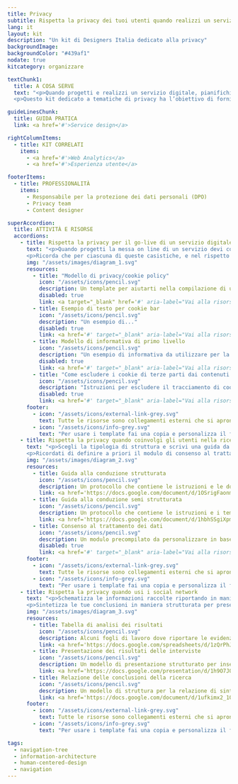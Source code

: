```yaml
---
title: Privacy
subtitle: Rispetta la privacy dei tuoi utenti quando realizzi un servizio digitale
lang: it
layout: kit
description: "Un kit di Designers Italia dedicato alla privacy"
backgroundImage:
backgroundColor: "#439af1"
nodate: true
kitcategory: organizzare

textChunk1:
  title: A COSA SERVE
  text: "<p>Quando progetti e realizzi un servizio digitale, pianifichi l’invio di una newsletter, decidi di eseguire una ricerca sugli utenti o un test di usabilità, devi sempre tenere conto di quali categorie di informazioni stai raccogliendo e conservando, e trattare ognuna di queste nel rispetto della normativa privacy in vigore. L’utilizzo da parte di un ente pubblico di dati personali è soggetto a norme specifiche (es. GDPR, Codice Privacy), e il diritto alla protezione dei dati personali è un diritto e libertà fondamentale degli utenti.</p>
  <p>Questo kit dedicato a tematiche di privacy ha l’obiettivo di fornirti informazioni e modelli utili per aiutarti a trattare correttamente i dati personali riferiti ad alcuni dei principali casi d'uso che dovrai gestire progettando e realizzando un servizio digitale.</p>"

guideLinesChunk:
  title: GUIDA PRATICA
  link: <a href='#'>Service design</a>

rightColumnItems:
  - title: KIT CORRELATI
    items:
      - <a href='#'>Web Analytics</a>
      - <a href='#'>Esperienza utente</a>

footerItems:
  - title: PROFESSIONALITÀ
    items:
      - Responsabile per la protezione dei dati personali (DPO)
      - Privacy team
      - Content designer

superAccordion:
  title: ATTIVITÀ E RISORSE
  accordions:
    - title: Rispetta la privacy per il go-live di un servizio digitale
      text: "<p>Quando progetti la messa on line di un servizio devi considerare se le funzionalità che intendi offrire ai tuoi utenti comportano la raccolta e l’utilizzo di dati personali (art.4, punto 1 del GDPR). Tra le casistiche più frequenti che richiedono un trattamento di dati personali ti ricordiamo: l’invio di una newsletter, la registrazione/sottoscrizione mediante compilazione di un form, la presenza di una sezione <em>Contatti</em>, la ricezione di candidature, la gestione dei cookie, ecc.</p>
      <p>Ricorda che per ciascuna di queste casistiche, e nel rispetto del principio di minimizzazione, ti è consentito richiedere esclusivamente i dati strettamente necessari all’erogazione del servizio.</p>"
      img: "/assets/images/diagram_1.svg"
      resources:
        - title: "Modello di privacy/cookie policy"
          icon: "/assets/icons/pencil.svg"
          description: Un template per aiutarti nella compilazione di una privacy/cookie policy adeguata per il tuo servizio
          disabled: true
          link: <a target="_blank" href='#' aria-label="Vai alla risorsa (link esterno)" >Vai alla risorsa</a>
        - title: Esempio di testo per cookie bar
          icon: "/assets/icons/pencil.svg"
          description: "Un esempio di..."
          disabled: true
          link: <a href='#' target="_blank" aria-label="Vai alla risorsa (link esterno)" >Vai alla risorsa</a>
        - title: Modello di informativa di primo livello
          icon: "/assets/icons/pencil.svg"
          description: "Un esempio di informativa da utilizzare per la compilazione di un form o l'invio di una newsletter"
          disabled: true
          link: <a href='#' target="_blank" aria-label="Vai alla risorsa (link esterno)" >Vai alla risorsa</a>
        - title: "Come escludere i cookie di terze parti dai contenuti multimediali in embed"
          icon: "/assets/icons/pencil.svg"
          description: "Istruzioni per escludere il tracciamento di cookie di terze parti dai contenuti multimediali embeddati "
          disabled: true
          link: <a href='#' target="_blank" aria-label="Vai alla risorsa (link esterno)" >Vai alla risorsa</a>
      footer:
        - icon: "/assets/icons/external-link-grey.svg"
          text: Tutte le risorse sono collegamenti esterni che si aprono in una nuova finestra.
        - icon: "/assets/icons/info-grey.svg"
          text: "Per usare i template fai una copia e personalizza il file: trovi le istruzioni nella prima pagina della risorsa."
    - title: Rispetta la privacy quando coinvolgi gli utenti nella ricerca
      text: "<p>Scegli la tipologia di struttura e scrivi una guida da seguire per mantenere il focus e massimizzare l’utilità della conversazione, defininendo i macro temi da affrontare e le rispettiva domande. Organizza i temi in modo da far emergere il rapporto dell'intervistato con il digitale e con il servizio pubblico, per poi affrontare la sua percezione e le relative esigenze in termini di esperienza d'uso, raccogliendo informazioni sulle aspettative.</p>
      <p>Ricordati di definire a priori il modulo di consenso al trattamento dei dati per garantire la privacy dei partecipanti.</p>"
      img: "/assets/images/diagram_2.svg"
      resources:
        - title: Guida alla conduzione strutturata
          icon: "/assets/icons/pencil.svg"
          description: Un protocollo che contiene le istruzioni e le domande aperte da chiedere durante l'intervista
          link: <a href='https://docs.google.com/document/d/1OSrigFaonmGj_3t-OvNZ2uuA-RIpnjGLv2dNkwexI5E/edit?usp=sharing' target="_blank" aria-label="Vai alla risorsa (link esterno)" >Vai alla risorsa</a>
        - title: Guida alla conduzione semi strutturata
          icon: "/assets/icons/pencil.svg"
          description: Un protocollo che contiene le istruzioni e i temi chiave da trattare durante l'intervista
          link: <a href='https://docs.google.com/document/d/1hbhSSgiXpmN8TrrJIeXhFvER08ZSpY9RiAp1n-NsAB0/edit?usp=sharing' target="_blank" aria-label="Vai alla risorsa (link esterno)" >Vai alla risorsa</a>
        - title: Consenso al trattamento dei dati
          icon: "/assets/icons/pencil.svg"
          description: Un modulo precompilato da personalizzare in base alla ricerca e far firmare prima dell'intervista
          disabled: true
          link: <a href='#' target="_blank" aria-label="Vai alla risorsa (link esterno)" >Vai alla risorsa</a>
      footer:
        - icon: "/assets/icons/external-link-grey.svg"
          text: Tutte le risorse sono collegamenti esterni che si aprono in una nuova finestra.
        - icon: "/assets/icons/info-grey.svg"
          text: "Per usare i template fai una copia e personalizza il file: trovi le istruzioni nella prima pagina della risorsa."
    - title: Rispetta la privacy quando usi i social network
      text: "<p>Schematizza le informazioni raccolte riportando in maniera sintetica i resoconti verbali dei partecipanti per analizzarli sotto diversi punti di vista e sintetizzarli. Categorizza e classifica le evidenze per poi rielaborarle in maniera trasversale e identificare tematiche rilevanti rispetto agli obiettivi della ricerca.</p>
      <p>Sintetizza le tue conclusioni in maniera strutturata per presentarle agli altri stakeholder di progetto e produrre una relazione ad-hoc.</p>"
      img: "/assets/images/diagram_3.svg"
      resources:
        - title: Tabella di analisi dei risultati
          icon: "/assets/icons/pencil.svg"
          description: Alcuni fogli di lavoro dove riportare le evidenze delle interviste per elaborare le conclusioni
          link: <a href='https://docs.google.com/spreadsheets/d/1zQrPhJIl0deg8YHbm87Y7GvCbDwxBNO1OIA33DYWsXE/edit?usp=sharing' target="_blank" aria-label="Vai alla risorsa (link esterno)" >Vai alla risorsa</a>
        - title: Presentazione dei risultati delle interviste
          icon: "/assets/icons/pencil.svg"
          description: Un modello di presentazione strutturato per inserire i risultati delle interviste
          link: <a href='https://docs.google.com/presentation/d/1h9O7JOPhye95nZ2f4zDdzVrtVPmpry6yRH-5R9Y_bEg/edit?usp=sharing' target="_blank" aria-label="Vai alla risorsa (link esterno)" >Vai alla risorsa</a>
        - title: Relazione delle conclusioni della ricerca
          icon: "/assets/icons/pencil.svg"
          description: Un modello di struttura per la relazione di sintesi dei risultati delle interviste
          link: <a href='https://docs.google.com/document/d/1ufkimx2_10Qe4APacfcI6vjoPbMpPwltC2-2MUpUckA/edit?usp=sharing' target="_blank" aria-label="Vai alla risorsa (link esterno)" >Vai alla risorsa</a>
      footer:
        - icon: "/assets/icons/external-link-grey.svg"
          text: Tutte le risorse sono collegamenti esterni che si aprono in una nuova finestra.
        - icon: "/assets/icons/info-grey.svg"
          text: "Per usare i template fai una copia e personalizza il file: trovi le istruzioni nella prima pagina della risorsa."

tags:
  - navigation-tree
  - information-architecture
  - human-centered-design
  - navigation
---
```

